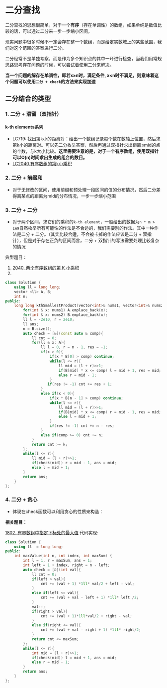 # 二分查找

二分查找的思想很简单，对于一个**有序**（存在单调性）的数组，如果单纯是数值比较的话，可以通过二分来一步一步缩小区间。

现实问题中很多时候不一定会存在整一个数组，而是给定实数域上的某些范围，我们对这个范围的答案进行二分。

二分经常不是单独考察，而是作为多个知识点的其中一环进行检查，当我们用常规思路思考存在问题的时候，可以尝试着使用二分来解决。

**当一个问题的解存在单调性，即若x≥n时，满足条件, x<n时不满足，则意味着这个问题可以使用`二分 + check`的方法来实现加速**




## 二分结合的类型













### 1. 二分 + 滑窗（双指针）

#### k-th elements系列

- LC719: 找出第k小的距离对：给出一个数组记录每个数在数轴上位置，然后求第k小的距离对。可以先二分枚举答案，然后再通过双指针求出距离≤mid的点的个数，与k大小比较。**这里需要注意的是，对于一个有序数组，使用双指针可以O(n)时间求出生成的组合的数目。**
- [LC2040.有序数组的第k小乘积](https://leetcode-cn.com/problems/kth-smallest-product-of-two-sorted-arrays/)













### 2. 二分 + 前缀和

- 对于无修改的区间，使用前缀和预处理一段区间的值的分布情况，然后二分差得离某点的距离为mid的分布情况，一步一步缩小范围







### 3. 二分 + 二分

- 对于两个区间，求它们的乘积的`k-th element`，一般给出的数据为`n * m > 1e9`自然枚举所有可能性的作法是不合适的，我们需要别的作法。其中一种作法是二分 + 二分。（其实比较合适，不会被卡掉的作法应该是二分 + 双指针），但是对于存在正负的区间而言，二分 + 双指针的写法需要处理比较复杂的情况


典型题目：
1. [2040. 两个有序数组的第 K 小乘积](https://leetcode-cn.com/problems/kth-smallest-product-of-two-sorted-arrays/)
2. 
```cpp
class Solution {
    using ll = long long;
    vector <ll> A, B;
    int n;
public:
    long long kthSmallestProduct(vector<int>& nums1, vector<int>& nums2, long long k) {
        for(int & x: nums1) A.emplace_back(x);
        for(int & x: nums2) B.emplace_back(x);
        ll l = -2e10, r = 2e10;
        ll ans;
        n = B.size();
        auto check = [&](const auto & comp){
            ll cnt = 0;
            for(ll & x: A){
                ll l = 0, r = n - 1, res = -1;
                if(x > 0){
                    if(x * B[0] > comp) continue;
                    while(l <= r){
                        ll mid = (l + r)>>1;
                        if(B[mid] * x <= comp) l = mid + 1, res = mid;
                        else r = mid - 1;
                    }
                   if(res != -1) cnt += res + 1;
                }
                else if(x < 0){
                    if(x * B[n - 1] > comp) continue;
                    while(l <= r){
                        ll mid = (l + r)>>1;
                        if(B[mid] * x <= comp) r = mid - 1, res = mid;
                        else l = mid + 1;
                    }
                    if(res != -1) cnt += n - res;
                }
                else if(comp >= 0) cnt += n;
            }
            return cnt >= k;
        };
        while(l <= r){
            ll mid = (l + r)>>1;
            if(check(mid)) r = mid - 1, ans = mid;
            else l = mid + 1;
        }
        return ans;
    }
};
```

### 4. 二分 + 贪心
- 体现在check函数可以利用贪心的性质来构造：

**相关题目：**

  [1802. 有界数组中指定下标处的最大值](https://leetcode-cn.com/problems/maximum-value-at-a-given-index-in-a-bounded-array/)
代码实现:
```cpp
class Solution {
    using ll  = long long;
public:
    int maxValue(int n, int index, int maxSum) {
        int l = 1, r = maxSum, ans = 1;
        int left = 1 + index, right = n - left;
        auto check = [&](int val){
            ll cnt = 0;
            if(left > val){
                cnt += (val + 1) *1ll* val/2 + left - val;
            }
            else if(left <= val){
                cnt += (val + val - left + 1) *1ll* left /2;
            }
            val--;
            if(right > val){
                cnt += (val + 1)*1ll*val/2 + right - val;
            }
            else if(right <= val){
                cnt += (val + val - right + 1) *1ll* right/2;
            }
            return cnt <= maxSum;
        };
        while(l <= r){
            int mid = (l + r)>>1;
            if(check(mid)) l = mid + 1, ans = mid;
            else r = mid - 1;
        }
        return ans;
    }
};
```